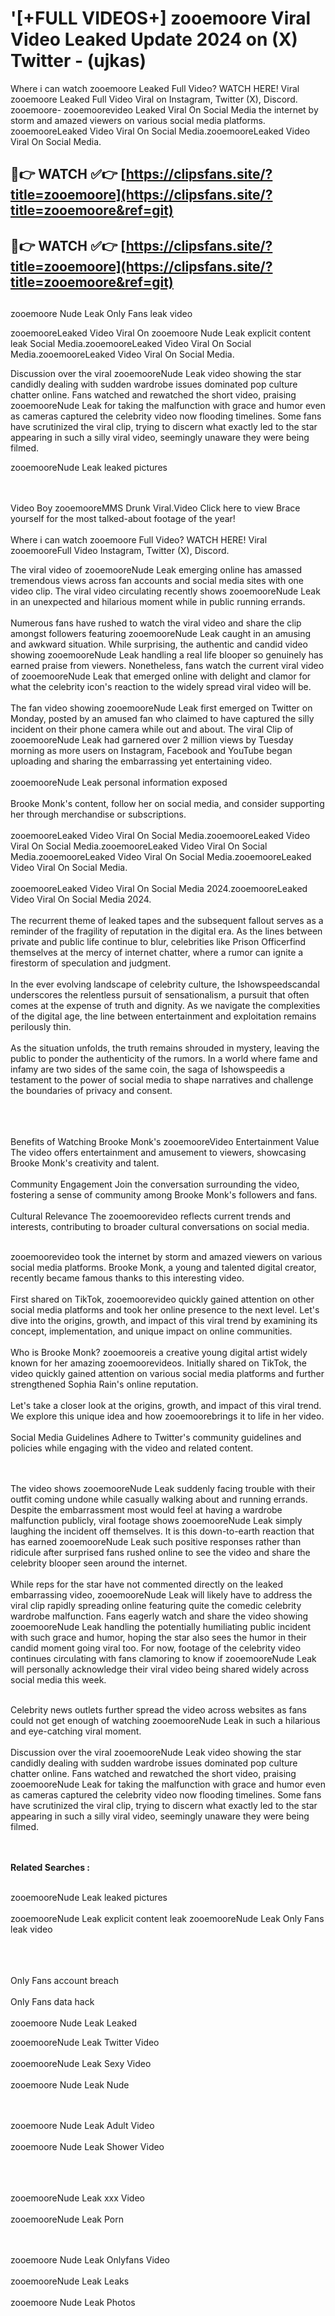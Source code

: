 #  '[+FULL VIDEOS+] zooemoore Viral Video Leaked Update 2024 on (X) Twitter - (ujkas)

Where i can watch zooemoore Leaked Full Video? WATCH HERE! Viral zooemoore Leaked Full Video Viral on Instagram, Twitter (X), Discord.
zooemoore- zooemoorevideo Leaked Viral On Social Media the internet by storm and amazed viewers on various social media platforms.
zooemooreLeaked Video Viral On Social Media.zooemooreLeaked Video Viral On Social Media.




## 🔴👉 WATCH ✅👉 [https://clipsfans.site/?title=zooemoore](https://clipsfans.site/?title=zooemoore&ref=git)


## 🔴👉 WATCH ✅👉 [https://clipsfans.site/?title=zooemoore](https://clipsfans.site/?title=zooemoore&ref=git)
##


zooemoore Nude Leak Only Fans leak video 


zooemooreLeaked Video Viral On  zooemoore Nude Leak explicit content leak Social Media.zooemooreLeaked Video Viral On Social Media.zooemooreLeaked Video Viral On Social Media.



Discussion over the viral zooemooreNude Leak video showing the star candidly dealing with sudden wardrobe issues dominated pop culture chatter online. Fans watched and rewatched the short video, praising zooemooreNude Leak for taking the malfunction with grace and humor even as cameras captured the celebrity video now flooding timelines. Some fans have scrutinized the viral clip, trying to discern what exactly led to the star appearing in such a silly viral video, seemingly unaware they were being filmed.


zooemooreNude Leak leaked pictures


  <br>

  <br>
Video Boy zooemooreMMS Drunk Viral.Video Click here to view Brace yourself for the most talked-about footage of the year!
<br><br>
Where i can watch zooemoore Full Video? WATCH HERE! Viral zooemooreFull Video Instagram, Twitter (X), Discord.

The viral video of zooemooreNude Leak emerging online has amassed tremendous views across fan accounts and social media sites with one video clip. The viral video circulating recently shows zooemooreNude Leak in an unexpected and hilarious moment while in public running errands.
<br><br>
Numerous fans have rushed to watch the viral video and share the clip amongst followers featuring zooemooreNude Leak caught in an amusing and awkward situation. While surprising, the authentic and candid video showing zooemooreNude Leak handling a real life blooper so genuinely has earned praise from viewers. Nonetheless, fans watch the current viral video of zooemooreNude Leak that emerged online with delight and clamor for what the celebrity icon's reaction to the widely spread viral video will be.
<br><br>
The fan video showing zooemooreNude Leak first emerged on Twitter on Monday, posted by an amused fan who claimed to have captured the silly incident on their phone camera while out and about. The viral Clip of zooemooreNude Leak had garnered over 2 million views by Tuesday morning as more users on Instagram, Facebook and YouTube began uploading and sharing the embarrassing yet entertaining video.
<br><br>
zooemooreNude Leak personal information exposed
<br><br>
Brooke Monk's content, follow her on social media, and consider supporting her through merchandise or subscriptions.
<br><br>
zooemooreLeaked Video Viral On Social Media.zooemooreLeaked Video Viral On Social Media.zooemooreLeaked Video Viral On Social Media.zooemooreLeaked Video Viral On Social Media.zooemooreLeaked Video Viral On Social Media.
<br><br>
zooemooreLeaked Video Viral On Social Media 2024.zooemooreLeaked Video Viral On Social Media 2024.
<br><br>
The recurrent theme of leaked tapes and the subsequent fallout serves as a reminder of the fragility of reputation in the digital era. As the lines between private and public life continue to blur, celebrities like Prison Officerfind themselves at the mercy of internet chatter, where a rumor can ignite a firestorm of speculation and judgment.
<br><br>
In the ever evolving landscape of celebrity culture, the Ishowspeedscandal underscores the relentless pursuit of sensationalism, a pursuit that often comes at the expense of truth and dignity. As we navigate the complexities of the digital age, the line between entertainment and exploitation remains perilously thin.
<br><br>
As the situation unfolds, the truth remains shrouded in mystery, leaving the public to ponder the authenticity of the rumors. In a world where fame and infamy are two sides of the same coin, the saga of Ishowspeedis a testament to the power of social media to shape narratives and challenge the boundaries of privacy and consent.
<br><br>

<br><br>
Benefits of Watching Brooke Monk's zooemooreVideo Entertainment Value The video offers entertainment and amusement to viewers, showcasing Brooke Monk's creativity and talent.
<br><br>
Community Engagement Join the conversation surrounding the video, fostering a sense of community among Brooke Monk's followers and fans.
<br><br>
Cultural Relevance The zooemoorevideo reflects current trends and interests, contributing to broader cultural conversations on social media.
<br><br>


zooemoorevideo took the internet by storm and amazed viewers on various social media platforms. Brooke Monk, a young and talented digital creator, recently became famous thanks to this interesting video.
<br><br>
First shared on TikTok, zooemoorevideo quickly gained attention on other social media platforms and took her online presence to the next level. Let's dive into the origins, growth, and impact of this viral trend by examining its concept, implementation, and unique impact on online communities.
<br><br>
Who is Brooke Monk? zooemooreis a creative young digital artist widely known for her amazing zooemoorevideos. Initially shared on TikTok, the video quickly gained attention on various social media platforms and further strengthened Sophia Rain's online reputation.
<br><br>
Let's take a closer look at the origins, growth, and impact of this viral trend. We explore this unique idea and how zooemoorebrings it to life in her video.
<br><br>
Social Media Guidelines Adhere to Twitter's community guidelines and policies while engaging with the video and related content.


<br><br>
The video shows zooemooreNude Leak suddenly facing trouble with their outfit coming undone while casually walking about and running errands. Despite the embarrassment most would feel at having a wardrobe malfunction publicly, viral footage shows zooemooreNude Leak simply laughing the incident off themselves. It is this down-to-earth reaction that has earned zooemooreNude Leak such positive responses rather than ridicule after surprised fans rushed online to see the video and share the celebrity blooper seen around the internet.
<br><br>
While reps for the star have not commented directly on the leaked embarrassing video, zooemooreNude Leak will likely have to address the viral clip rapidly spreading online featuring quite the comedic celebrity wardrobe malfunction. Fans eagerly watch and share the video showing zooemooreNude Leak handling the potentially humiliating public incident with such grace and humor, hoping the star also sees the humor in their candid moment going viral too. For now, footage of the celebrity video continues circulating with fans clamoring to know if zooemooreNude Leak will personally acknowledge their viral video being shared widely across social media this week.
<br><br>

Celebrity news outlets further spread the video across websites as fans could not get enough of watching zooemooreNude Leak in such a hilarious and eye-catching viral moment.
<br><br>
Discussion over the viral zooemooreNude Leak video showing the star candidly dealing with sudden wardrobe issues dominated pop culture chatter online. Fans watched and rewatched the short video, praising zooemooreNude Leak for taking the malfunction with grace and humor even as cameras captured the celebrity video now flooding timelines. Some fans have scrutinized the viral clip, trying to discern what exactly led to the star appearing in such a silly viral video, seemingly unaware they were being filmed.


<br><br>
<strong>Related Searches :</strong>
<br><br>

zooemooreNude Leak leaked pictures
<br><br>
zooemooreNude Leak explicit content leak
zooemooreNude Leak Only Fans leak video
<br><br>

<br><br>
Only Fans account breach
<br><br>
Only Fans data hack
<br><br>
zooemoore Nude Leak Leaked

zooemooreNude Leak Twitter Video
<br><br>
zooemooreNude Leak Sexy Video
<br><br>
zooemoore Nude Leak Nude

<br><br>
zooemoore Nude Leak Adult Video
<br><br>
zooemoore Nude Leak Shower Video
<br><br>

<br><br>
zooemooreNude Leak xxx Video
<br><br>
zooemooreNude Leak Porn

<br><br>
zooemoore Nude Leak Onlyfans Video
<br><br>
zooemooreNude Leak Leaks
<br><br>
zooemoore Nude Leak Photos